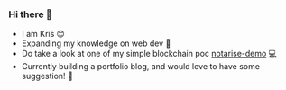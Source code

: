 ### Hi there 👋

- I am Kris 😊
- Expanding my knowledge on web dev 🌱
- Do take a look at one of my simple blockchain poc [notarise-demo](https://github.com/soonjing/notarise-demo#certificate-notarisation-demo) 💻
- Currently building a portfolio blog, and would love to have some suggestion! 🔨

<!--
**soonjing/soonjing** is a ✨ _special_ ✨ repository because its `README.md` (this file) appears on your GitHub profile.

Here are some ideas to get you started:

- 🔭 I’m currently working on ...
- 🌱 I’m currently learning ...
- 👯 I’m looking to collaborate on ...
- 🤔 I’m looking for help with ...
- 💬 Ask me about ...
- 📫 How to reach me: ...
- 😄 Pronouns: ...
- ⚡ Fun fact: ...
-->
